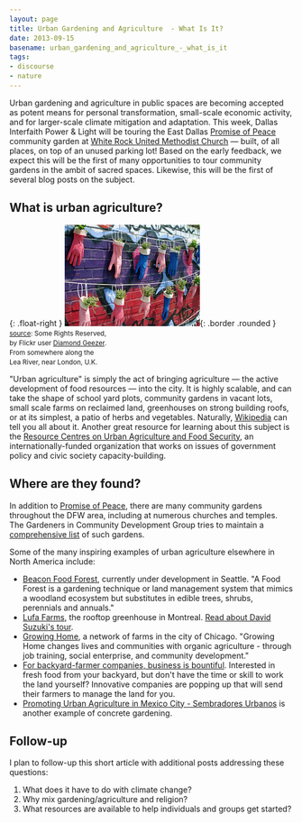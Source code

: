 ```yaml
---
layout: page
title: Urban Gardening and Agriculture  - What Is It?
date: 2013-09-15
basename: urban_gardening_and_agriculture_-_what_is_it
tags:
- discourse
- nature
---
```


Urban gardening and agriculture in public spaces are becoming accepted as potent
means for personal transformation, small-scale economic activity, and for
larger-scale climate mitigation and adaptation. This week, Dallas Interfaith
Power &amp; Light will be touring the East Dallas [Promise of Peace](http://promiseofpeace.us) community garden at [White Rock United Methodist Church](http://www.wrumc.org/) &mdash;
built, of all places, on top of an unused parking lot! Based on the early
feedback, we expect this will be the first of many opportunities to tour
community gardens in the ambit of sacred spaces. Likewise, this will be the
first of several blog posts on the subject.

<!-- truncate -->

## What is urban agriculture?

{: .float-right }
![gloves turned into planters](/images/rubberGloveGarden.jpg){: .border .rounded }<br>
<small>[source](http://www.flickr.com/photos/36101699310@N01/4735756837/in/photolist-8dtZvX-9kJbkf-8e4zw3-kpGX1-dTMouP-bUSSUT-ccf7VN-bUSSHp-buAmhS-8Djyuz-8DnF4L-8DnFuu-4L3QwH-ar5jQe-6eK8FX-8t7mmx-6uVRHD-6v12pj-6v12t5-zw6Jz-5f83eW-8yuUf8-HMSAx-HMMSY-cj7eYm-cj7epw-cj7eFY-cj7ffy-6z87rG-dqn9GT-hLZt8-67tf2F-8dyYWg-85UhqQ-8VGhDH-6ufFkX-6xzFYq-7HCg9o-8peud9-4ZRhq4-7eGLDY-7eCRaK-7eCRj2-6uLybo-arKJ5a-s1Ewp-9WRVFv-9WUMK5-9WUN2d-9WRVtc-dNpkc3): Some Rights Reserved,<br>
by Flickr user [Diamond Geezer](http://www.flickr.com/photos/dgeezer/).<br>
From somewhere along the<br>
Lea River, near London, U.K.</small>

"Urban agriculture" is simply the act of bringing agriculture &mdash; the active
development of food resources &mdash; into the city. It is highly scalable, and
can take the shape of school yard plots, community gardens in vacant lots, small
scale farms on reclaimed land, greenhouses on strong building roofs, or at its
simplest, a patio of herbs and vegetables.  Naturally, [Wikipedia](http://en.wikipedia.org/wiki/Urban_agriculture) can tell you
all about it. Another  great resource for learning about this subject is the [Resource Centres on Urban Agriculture and Food
Security](http://www.ruaf.org), an internationally-funded organization that works on issues of
government policy and civic society capacity-building.

## Where are they found?

In addition to [Promise of Peace](http://promiseofpeace.us), there
are many community gardens throughout the DFW area, including at numerous
churches and temples. The Gardeners in Community Development Group tries to
maintain a [comprehensive list](http://www.gardendallas.org/Area%20Gardens2.htm) of
such gardens.

Some of the many inspiring examples of urban agriculture elsewhere in North
America include:

* [Beacon Food Forest](http://beaconfoodforest.weebly.com/), currently under development in Seattle. "A Food Forest is a gardening technique or land management system that mimics a woodland ecosystem but substitutes in edible trees, shrubs, perennials and annuals."
* [Lufa Farms](http://lufa.com/en/corporate.html), the rooftop greenhouse in Montreal. [Read about David Suzuki's tour](http://www.cbc.ca/natureofthings/music/suzuki-diaries-future-city-lufa-farms.html).
* [Growing Home](http://growinghomeinc.org/), a network of farms in the city of Chicago. "Growing Home changes lives and communities with organic agriculture - through job training, social enterprise, and community development."
* [For backyard-farmer companies, business is bountiful](http://articles.latimes.com/2010/may/02/business/la-fi-farmers-for-hire-20100502). Interested in fresh food from your backyard, but don't have the time or skill to work the land yourself? Innovative companies are popping up that will send their farmers to manage the land for you.
* [Promoting Urban Agriculture in Mexico City - Sembradores Urbanos](http://www.cityfarmer.info/2008/08/05/promoting-urban-agriculture-in-mexico-city-sembradores-urbanos/) is another example of concrete gardening.

## Follow-up

I plan to follow-up this short article with additional posts addressing these questions:

<ol>
<li>What does it have to do with climate change?</li>
<li>Why mix gardening/agriculture and religion?</li>
<li>What resources are available to help individuals and groups get started?</li>
</ol>

